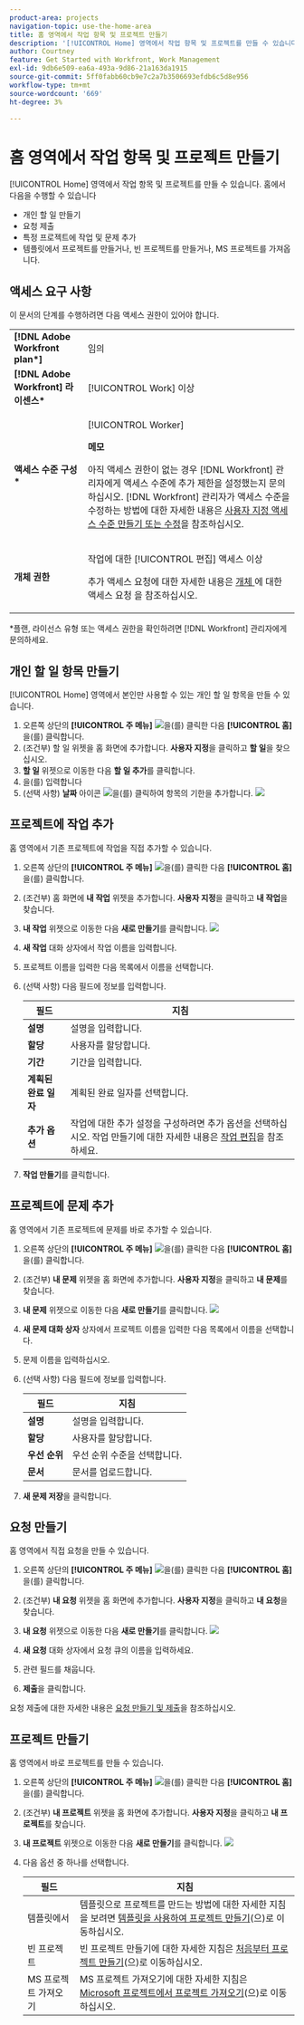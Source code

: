 ```yaml
---
product-area: projects
navigation-topic: use-the-home-area
title: 홈 영역에서 작업 항목 및 프로젝트 만들기
description: '[!UICONTROL Home] 영역에서 작업 항목 및 프로젝트를 만들 수 있습니다.'
author: Courtney
feature: Get Started with Workfront, Work Management
exl-id: 9db6e509-ea6a-493a-9d86-21a163da1915
source-git-commit: 5ff0fabb60cb9e7c2a7b3506693efdb6c5d8e956
workflow-type: tm+mt
source-wordcount: '669'
ht-degree: 3%

---
```


# 홈 영역에서 작업 항목 및 프로젝트 만들기

[!UICONTROL Home] 영역에서 작업 항목 및 프로젝트를 만들 수 있습니다. 홈에서 다음을 수행할 수 있습니다

* 개인 할 일 만들기
* 요청 제출
* 특정 프로젝트에 작업 및 문제 추가
* 템플릿에서 프로젝트를 만들거나, 빈 프로젝트를 만들거나, MS 프로젝트를 가져옵니다.

## 액세스 요구 사항

이 문서의 단계를 수행하려면 다음 액세스 권한이 있어야 합니다.

<table style="table-layout:auto"> 
 <col> 
 <col> 
 <tbody> 
  <tr> 
   <td role="rowheader"><strong>[!DNL Adobe Workfront plan*]</strong></td> 
   <td> <p>임의</p> </td> 
  </tr> 
  <tr> 
   <td role="rowheader"><strong>[!DNL Adobe Workfront] 라이센스*</strong></td> 
   <td> <p>[!UICONTROL Work] 이상</p> </td> 
  </tr> 
  <tr> 
   <td role="rowheader"><strong>액세스 수준 구성*</strong></td> 
   <td> <p>[!UICONTROL Worker]</p> <p><b>메모</b></p> 
   <p>아직 액세스 권한이 없는 경우 [!DNL Workfront] 관리자에게 액세스 수준에 추가 제한을 설정했는지 문의하십시오. [!DNL Workfront] 관리자가 액세스 수준을 수정하는 방법에 대한 자세한 내용은 <a href="../../../administration-and-setup/add-users/configure-and-grant-access/create-modify-access-levels.md" class="MCXref xref">사용자 지정 액세스 수준 만들기 또는 수정</a>을 참조하십시오.</p> </td> 
  </tr> 
  <tr> 
   <td role="rowheader"><strong>개체 권한</strong></td> 
   <td> <p>작업에 대한 [!UICONTROL 편집] 액세스 이상</p> <p>추가 액세스 요청에 대한 자세한 내용은 <a href="../../../workfront-basics/grant-and-request-access-to-objects/request-access.md" class="MCXref xref">개체 </a>에 대한 액세스 요청 을 참조하십시오.</p> </td> 
  </tr> 
 </tbody> 
</table>

&#42;플랜, 라이선스 유형 또는 액세스 권한을 확인하려면 [!DNL Workfront] 관리자에게 문의하세요.

## 개인 할 일 항목 만들기

[!UICONTROL Home] 영역에서 본인만 사용할 수 있는 개인 할 일 항목을 만들 수 있습니다.

1. 오른쪽 상단의 **[!UICONTROL 주 메뉴]** ![](assets/main-menu-icon.png)을(를) 클릭한 다음 **[!UICONTROL 홈]**&#x200B;을(를) 클릭합니다.
1. (조건부) 할 일 위젯을 홈 화면에 추가합니다. **사용자 지정**&#x200B;을 클릭하고 **할 일**&#x200B;을 찾으십시오.
1. **할 일** 위젯으로 이동한 다음 **할 일 추가**&#x200B;를 클릭합니다.
1. 을(를) 입력합니다
1. (선택 사항) **날짜** 아이콘 ![](assets/date-icon.png)을(를) 클릭하여 항목의 기한을 추가합니다.
   ![](assets/my-work-to-dos.png)



## 프로젝트에 작업 추가

홈 영역에서 기존 프로젝트에 작업을 직접 추가할 수 있습니다.

1. 오른쪽 상단의 **[!UICONTROL 주 메뉴]** ![](assets/main-menu-icon.png)을(를) 클릭한 다음 **[!UICONTROL 홈]**&#x200B;을(를) 클릭합니다.
1. (조건부) 홈 화면에 **내 작업** 위젯을 추가합니다. **사용자 지정**&#x200B;을 클릭하고 **내 작업**&#x200B;을 찾습니다.
1. **내 작업** 위젯으로 이동한 다음 **새로 만들기**를 클릭합니다.
   ![](assets/create-new-task.png)
1. **새 작업** 대화 상자에서 작업 이름을 입력합니다.
1. 프로젝트 이름을 입력한 다음 목록에서 이름을 선택합니다.
1. (선택 사항) 다음 필드에 정보를 입력합니다.

   | 필드 | 지침 |
   |----------|----------|
   | **설명** | 설명을 입력합니다. |
   | **할당** | 사용자를 할당합니다. |
   | **기간** | 기간을 입력합니다. |
   | **계획된 완료 일자** | 계획된 완료 일자를 선택합니다. |
   | **추가 옵션** | 작업에 대한 추가 설정을 구성하려면 추가 옵션을 선택하십시오. 작업 만들기에 대한 자세한 내용은 [작업 편집](/help/quicksilver/manage-work/tasks/manage-tasks/edit-tasks.md)을 참조하세요. |

1. **작업 만들기**&#x200B;를 클릭합니다.


## 프로젝트에 문제 추가

홈 영역에서 기존 프로젝트에 문제를 바로 추가할 수 있습니다.

1. 오른쪽 상단의 **[!UICONTROL 주 메뉴]** ![](assets/main-menu-icon.png)을(를) 클릭한 다음 **[!UICONTROL 홈]**&#x200B;을(를) 클릭합니다.
1. (조건부) **내 문제** 위젯을 홈 화면에 추가합니다. **사용자 지정**&#x200B;을 클릭하고 **내 문제**&#x200B;를 찾습니다.
1. **내 문제** 위젯으로 이동한 다음 **새로 만들기**를 클릭합니다.
   ![](assets/create-new-issue.png)
1. **새 문제 대화 상자** 상자에서 프로젝트 이름을 입력한 다음 목록에서 이름을 선택합니다.
1. 문제 이름을 입력하십시오.
1. (선택 사항) 다음 필드에 정보를 입력합니다.

   | 필드 | 지침 |
   |----------|----------|
   | **설명** | 설명을 입력합니다. |
   | **할당** | 사용자를 할당합니다. |
   | **우선 순위** | 우선 순위 수준을 선택합니다. |
   | **문서** | 문서를 업로드합니다. |

1. **새 문제 저장**&#x200B;을 클릭합니다.

## 요청 만들기

홈 영역에서 직접 요청을 만들 수 있습니다.

1. 오른쪽 상단의 **[!UICONTROL 주 메뉴]** ![](assets/main-menu-icon.png)을(를) 클릭한 다음 **[!UICONTROL 홈]**&#x200B;을(를) 클릭합니다.
1. (조건부) **내 요청** 위젯을 홈 화면에 추가합니다. **사용자 지정**&#x200B;을 클릭하고 **내 요청**&#x200B;을 찾습니다.
1. **내 요청** 위젯으로 이동한 다음 **새로 만들기**를 클릭합니다.
   ![](assets/create-new-request.png)

1. **새 요청** 대화 상자에서 요청 큐의 이름을 입력하세요.
1. 관련 필드를 채웁니다.
1. **제출**&#x200B;을 클릭합니다.

요청 제출에 대한 자세한 내용은 [요청 만들기 및 제출](/help/quicksilver/manage-work/requests/create-requests/create-submit-requests.md)을 참조하십시오.

## 프로젝트 만들기

홈 영역에서 바로 프로젝트를 만들 수 있습니다.

1. 오른쪽 상단의 **[!UICONTROL 주 메뉴]** ![](assets/main-menu-icon.png)을(를) 클릭한 다음 **[!UICONTROL 홈]**&#x200B;을(를) 클릭합니다.
1. (조건부) **내 프로젝트** 위젯을 홈 화면에 추가합니다. **사용자 지정**&#x200B;을 클릭하고 **내 프로젝트**&#x200B;를 찾습니다.
1. **내 프로젝트** 위젯으로 이동한 다음 **새로 만들기**를 클릭합니다.
   ![](assets/create-new-project.png)
1. 다음 옵션 중 하나를 선택합니다.

   | 필드 | 지침 |
   |----------|----------|
   | 템플릿에서 | 템플릿으로 프로젝트를 만드는 방법에 대한 자세한 지침을 보려면 [템플릿을 사용하여 프로젝트 만들기](/help/quicksilver/manage-work/projects/create-projects/create-project-from-template.md)(으)로 이동하십시오. |
   | 빈 프로젝트 | 빈 프로젝트 만들기에 대한 자세한 지침은 [처음부터 프로젝트 만들기](/help/quicksilver/manage-work/projects/create-projects/create-project.md#create-a-project-from-scratch)(으)로 이동하십시오. |
   | MS 프로젝트 가져오기 | MS 프로젝트 가져오기에 대한 자세한 지침은 [Microsoft 프로젝트에서 프로젝트 가져오기](/help/quicksilver/manage-work/projects/create-projects/import-project-from-ms-project.md)(으)로 이동하십시오. |


<!--
## Create a board

You can create a board directly from the Home area:

1. Click the **[!UICONTROL Main Menu]** ![](assets/main-menu-icon.png) in the upper-right corner, then click **[!UICONTROL Home]**.
1. (Conditional) Add the **Boards** widget to your home screen. Click **Customize**, and find **Boards**. -->





<!--
## Delete a to-do item

1. Click the **[!UICONTROL Main Menu]** ![](assets/main-menu-icon.png) in the upper-right corner, then click **[!UICONTROL Home]**.
1. Go to the to-do widget.
1. Hover over the item, then click the **Delete** icon ![](assets/delete-to-do.png). 

## Edit a to-do item

1. Click the **[!UICONTROL Main Menu]** ![](assets/main-menu-icon.png) in the upper-right corner, then click **[!UICONTROL Home]**.
1. Go to the to-do widget.
1. Edit the item name.
1. Click on the **Date** icon ![](assets/date-icon.png) to add or adjust a due date. -->